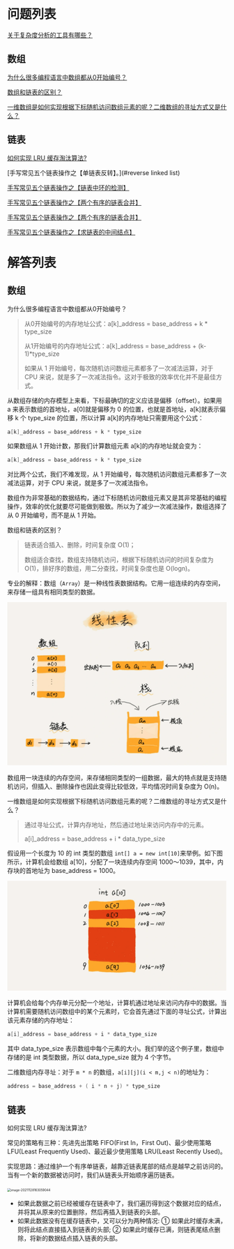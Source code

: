 # 问题列表

[关于复杂度分析的工具有哪些？](#complexity)

## 数组

[为什么很多编程语言中数组都从0开始编号？](#array_index)

[数组和链表的区别？](#array_list)

[一维数组是如何实现根据下标随机访问数组元素的呢？二维数组的寻址方式又是什么？](#array_random)



## 链表

[如何实现 LRU 缓存淘汰算法?](#lru)

[手写常见五个链表操作之【单链表反转】。](#reverse linked list)

[手写常见五个链表操作之【链表中环的检测】](#ring_linked_list)

[手写常见五个链表操作之【两个有序的链表合并】](#_linked_list)

[手写常见五个链表操作之【两个有序的链表合并】](#_linked_list)

[手写常见五个链表操作之【求链表的中间结点】](#_linked_list)



# 解答列表

## 数组

<span id="array_index">为什么很多编程语言中数组都从0开始编号？</span>

> 从0开始编号的内存地址公式：a[k]_address = base_address + k * type_size
>
> 从1开始编号的内存地址公式：a[k]_address = base_address + (k-1)*type_size 
>
> 如果从 1 开始编号，每次随机访问数组元素都多了一次减法运算，对于 CPU 来说，就是多了一次减法指令。这对于极致的效率优化并不是最佳方式。

从数组存储的内存模型上来看，下标最确切的定义应该是偏移（offset）。如果用 a 来表示数组的首地址，a[0]就是偏移为 0 的位置，也就是首地址，a[k]就表示偏移 k 个 type_size 的位置，所以计算 a[k]的内存地址只需要用这个公式：

```go
a[k]_address = base_address + k * type_size
```

如果数组从 1 开始计数，那我们计算数组元素 a[k]的内存地址就会变为：

```go
a[k]_address = base_address + k * type_size
```

对比两个公式，我们不难发现，从 1 开始编号，每次随机访问数组元素都多了一次减法运算，对于 CPU 来说，就是多了一次减法指令。

数组作为非常基础的数据结构，通过下标随机访问数组元素又是其非常基础的编程操作，效率的优化就要尽可能做到极致。所以为了减少一次减法操作，数组选择了从 0 开始编号，而不是从 1 开始。

<span id="array_list">数组和链表的区别？</span>

> 链表适合插入、删除，时间复杂度 O(1)；
>
> 数组适合查找，数组支持随机访问，根据下标随机访问的时间复杂度为 O(1)，排好序的数组，用二分查找，时间复杂度也是 O(logn)。

专业的解释：数组（`Array`）是一种线性表数据结构。它用一组连续的内存空间，来存储一组具有相同类型的数据。

<img src="./Algorithm.assets/image-20211127220810368.png" alt="image-20211127220810368" style="zoom:50%;" />

数组用一块连续的内存空间，来存储相同类型的一组数据，最大的特点就是支持随机访问，但插入、删除操作也因此变得比较低效，平均情况时间复杂度为 O(n)。



<span id="array_random">一维数组是如何实现根据下标随机访问数组元素的呢？二维数组的寻址方式又是什么？</span>

> 通过寻址公式，计算内存地址，然后通过地址来访问内存中的元素。
>
> a[i]_address = base_address + i * data_type_size

假设用一个长度为 10 的 int 类型的数组 `int[] a = new int[10]`来举例。如下图所示，计算机会给数组 a[10]，分配了一块连续内存空间 1000～1039，其中，内存块的首地址为 base_address = 1000。

<img src="./Algorithm.assets/image-20211127221129690.png" alt="image-20211127221129690" style="zoom:50%;" />

计算机会给每个内存单元分配一个地址，计算机通过地址来访问内存中的数据。当计算机需要随机访问数组中的某个元素时，它会首先通过下面的寻址公式，计算出该元素存储的内存地址：

```go
a[i]_address = base_address + i * data_type_size
```

其中 data_type_size 表示数组中每个元素的大小。我们举的这个例子里，数组中存储的是 int 类型数据，所以 data_type_size 就为 4 个字节。

二维数组内存寻址：对于 `m * n` 的数组，`a[i][j](i < m,j < n)`的地址为：

```go
address = base_address + ( i * n + j) * type_size
```



## 链表

<span id="lru">如何实现 LRU 缓存淘汰算法?</span>

常见的策略有三种：先进先出策略 FIFO(First In，First Out)、最少使用策略 LFU(Least Frequently Used)、最近最少使用策略 LRU(Least Recently Used)。

实现思路：通过维护一个有序单链表，越靠近链表尾部的结点是越早之前访问的。当有一个新的数据被访问时，我们从链表头开始顺序遍历链表。

<img src="../../Algorithm/Algorithm.assets/image-20211128163059044.png" alt="image-20211128163059044" style="zoom:50%;" />

* 如果此数据之前已经被缓存在链表中了，我们遍历得到这个数据对应的结点，并将其从原来的位置删除，然后再插入到链表的头部。
* 如果此数据没有在缓存链表中，又可以分为两种情况:
  ① 如果此时缓存未满，则将此结点直接插入到链表的头部;
  ②  如果此时缓存已满，则链表尾结点删除，将新的数据结点插入链表的头部。
